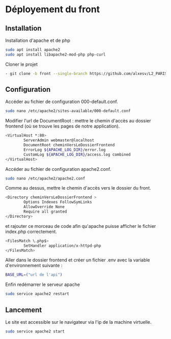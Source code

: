 # Déployement du front
## Installation 
Installation d'apache et de php
```bash
sudo apt install apache2
sudo apt install libapache2-mod-php php-curl
```
Cloner le projet
```bash
- git clone -b front --single-branch https://github.com/alxesv/L2_PARIS_ARCHI.git
```
## Configuration
Accéder au fichier de configuration 000-default.conf.
```bash
sudo nano /etc/apache2/sites-available/000-default.conf
```
Modifier l'url de DocumentRoot : mettre le chemin d'accès au dossier frontend (où se trouve les pages de notre application).
```bash
<VirtualHost *:80>
        ServerAdmin webmaster@localhost
        DocumentRoot cheminVersLeDossierFrontend
        ErrorLog ${APACHE_LOG_DIR}/error.log
        CustomLog ${APACHE_LOG_DIR}/access.log combined
</VirtualHost>
```
Accéder au fichier de configuration apache2.conf.
```bash
sudo nano /etc/apache2/apache2.conf
```
Comme au dessus, mettre le chemin d'accès vers le dossier du front.
```bash
<Directory cheminVersLeDossierFrontend >
        Options Indexes FollowSymLinks
        AllowOverride None
        Require all granted
</Directory>
```
et rajouter ce morceau de code afin qu'apache puisse afficher le fichier index.php correctement. 
```bash
<FilesMatch \.php$>
        SetHandler application/x-httpd-php
</FilesMatch>
```
Aller dans le dossier frontend et créer un fichier .env avec la variable d'environnement suivante :
```bash
BASE_URL=("url de l'api")
```

Enfin redémarrer le serveur apache 
```bash
sudo service apache2 restart
```

## Lancement
Le site est accessible sur le navigateur via l'ip de la machine virtuelle.

```bash
sudo service apache2 start
```
